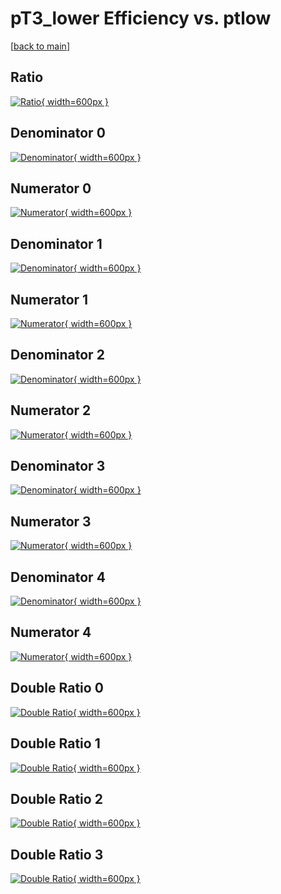 # pT3_lower Efficiency vs. ptlow

[[back to main](./)]



## Ratio

[![Ratio](../mtv/var/pT3_lower_base_11_-1_eff_ptlow.png){ width=600px }](../mtv/var/pT3_lower_base_11_-1_eff_ptlow.pdf)

## Denominator 0

[![Denominator](../mtv/den/pT3_lower_base_11_-1_eff_ptlow_den0.png){ width=600px }](../mtv/den/pT3_lower_base_11_-1_eff_ptlow_den0.pdf)

## Numerator 0

[![Numerator](../mtv/num/pT3_lower_base_11_-1_eff_ptlow_num0.png){ width=600px }](../mtv/num/pT3_lower_base_11_-1_eff_ptlow_num0.pdf)

## Denominator 1

[![Denominator](../mtv/den/pT3_lower_base_11_-1_eff_ptlow_den1.png){ width=600px }](../mtv/den/pT3_lower_base_11_-1_eff_ptlow_den1.pdf)

## Numerator 1

[![Numerator](../mtv/num/pT3_lower_base_11_-1_eff_ptlow_num1.png){ width=600px }](../mtv/num/pT3_lower_base_11_-1_eff_ptlow_num1.pdf)

## Denominator 2

[![Denominator](../mtv/den/pT3_lower_base_11_-1_eff_ptlow_den2.png){ width=600px }](../mtv/den/pT3_lower_base_11_-1_eff_ptlow_den2.pdf)

## Numerator 2

[![Numerator](../mtv/num/pT3_lower_base_11_-1_eff_ptlow_num2.png){ width=600px }](../mtv/num/pT3_lower_base_11_-1_eff_ptlow_num2.pdf)

## Denominator 3

[![Denominator](../mtv/den/pT3_lower_base_11_-1_eff_ptlow_den3.png){ width=600px }](../mtv/den/pT3_lower_base_11_-1_eff_ptlow_den3.pdf)

## Numerator 3

[![Numerator](../mtv/num/pT3_lower_base_11_-1_eff_ptlow_num3.png){ width=600px }](../mtv/num/pT3_lower_base_11_-1_eff_ptlow_num3.pdf)

## Denominator 4

[![Denominator](../mtv/den/pT3_lower_base_11_-1_eff_ptlow_den4.png){ width=600px }](../mtv/den/pT3_lower_base_11_-1_eff_ptlow_den4.pdf)

## Numerator 4

[![Numerator](../mtv/num/pT3_lower_base_11_-1_eff_ptlow_num4.png){ width=600px }](../mtv/num/pT3_lower_base_11_-1_eff_ptlow_num4.pdf)

## Double Ratio 0

[![Double Ratio](../mtv/ratio/pT3_lower_base_11_-1_eff_ptlow_ratio0.png){ width=600px }](../mtv/ratio/pT3_lower_base_11_-1_eff_ptlow_ratio0.pdf)

## Double Ratio 1

[![Double Ratio](../mtv/ratio/pT3_lower_base_11_-1_eff_ptlow_ratio1.png){ width=600px }](../mtv/ratio/pT3_lower_base_11_-1_eff_ptlow_ratio1.pdf)

## Double Ratio 2

[![Double Ratio](../mtv/ratio/pT3_lower_base_11_-1_eff_ptlow_ratio2.png){ width=600px }](../mtv/ratio/pT3_lower_base_11_-1_eff_ptlow_ratio2.pdf)

## Double Ratio 3

[![Double Ratio](../mtv/ratio/pT3_lower_base_11_-1_eff_ptlow_ratio3.png){ width=600px }](../mtv/ratio/pT3_lower_base_11_-1_eff_ptlow_ratio3.pdf)

